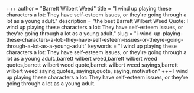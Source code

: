 +++
author = "Barrett Wilbert Weed"
title = "I wind up playing these characters a lot: They have self-esteem issues, or they're going through a lot as a young adult."
description = "the best Barrett Wilbert Weed Quote: I wind up playing these characters a lot: They have self-esteem issues, or they're going through a lot as a young adult."
slug = "i-wind-up-playing-these-characters-a-lot:-they-have-self-esteem-issues-or-theyre-going-through-a-lot-as-a-young-adult"
keywords = "I wind up playing these characters a lot: They have self-esteem issues, or they're going through a lot as a young adult.,barrett wilbert weed,barrett wilbert weed quotes,barrett wilbert weed quote,barrett wilbert weed sayings,barrett wilbert weed saying,quotes, sayings,quote, saying, motivation"
+++
I wind up playing these characters a lot: They have self-esteem issues, or they're going through a lot as a young adult.
